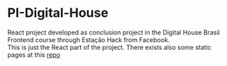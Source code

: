 # PI-Digital-House
React project developed as conclusion project in the Digital House Brasil Frontend course through Estação Hack from Facebook.
<br />
This is just the React part of the project. There exists also some static pages at this [repo](https://github.com/brunostracke/PI-Digital-House)
